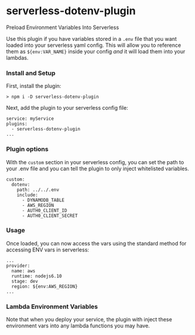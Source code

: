 # serverless-dotenv-plugin
Preload Environment Variables Into Serverless

Use this plugin if you have variables stored in a `.env` file that you want loaded into your serverless yaml config. This will allow you to reference them as `${env:VAR_NAME}` inside your config *and* it will load them into your lambdas.

### Install and Setup

First, install the plugin:
```
> npm i -D serverless-dotenv-plugin
```

Next, add the plugin to your serverless config file:
```
service: myService
plugins:
  - serverless-dotenv-plugin
...
```

### Plugin options

With the `custom` section in your serverless config, you can set the path to your .env file and you can tell the plugin to only inject whitelisted variables. 
```
custom:
  dotenv:
    path: ../../.env
    include:
      - DYNAMODB_TABLE
      - AWS_REGION
      - AUTH0_CLIENT_ID
      - AUTH0_CLIENT_SECRET
```

### Usage

Once loaded, you can now access the vars using the standard method for accessing ENV vars in serverless:
```
...
provider:
  name: aws
  runtime: nodejs6.10
  stage: dev
  region: ${env:AWS_REGION}
...
```

### Lambda Environment Variables

Note that when you deploy your service, the plugin with inject these environment vars into any lambda functions you may have.